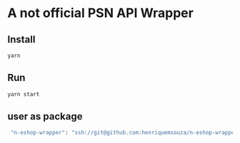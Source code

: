 
# A not official PSN API Wrapper 


## Install
```sh
yarn
```

## Run
```sh
yarn start
```


## user as package
```sh
 "n-eshop-wrapper": "ssh://git@github.com:henriquemsouza/n-eshop-wrapper.git"
 ```